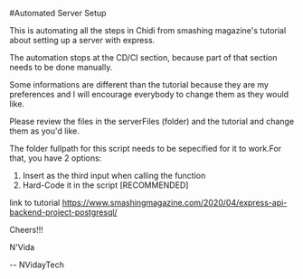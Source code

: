 #Automated Server Setup 

This is automating all the steps in Chidi from smashing magazine's tutorial about setting up a server with express. 

The automation stops at the CD/CI section, because part of that section needs to be done manually. 

Some informations are different than the tutorial because they are my preferences and I will encourage everybody to change them as they would like. 

Please review the files in the serverFiles (folder)  and the tutorial and change them as you'd like. 

The folder fullpath  for this script needs to be sepecified for it to work.For that, you have 2 options:

1) Insert as the third input when calling the function 
2) Hard-Code it in the script [RECOMMENDED]  

link to tutorial
https://www.smashingmagazine.com/2020/04/express-api-backend-project-postgresql/ 



Cheers!!!



N'Vida 

-- NVidayTech
